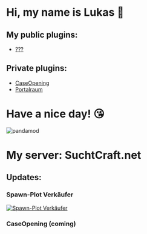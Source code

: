 # Hi, my name is Lukas 👋
## My public plugins:

- [???](https://github.com/PandaMod/#v0.1-BETA)

## Private plugins:

- [CaseOpening](https://github.com/PandaMod/CaseOpening/#v0.1-BETA)
- [Portalraum](https://github.com/PandaMod/Portalraum/#v0.1-BETA)

# Have a nice day! 😘

![pandamod](http://suchtcraft.net/pandamod/logo.png)

# My server: SuchtCraft.net
## Updates:

### Spawn-Plot Verkäufer
[![Spawn-Plot Verkäufer](http://pandamod.net/github/img/Spawn-Plot-Verk%C3%A4ufer.png)](https://www.youtube.com/watch?v=FO0lOSSWRIQ "Spawn-Plot Verkäufer")

### CaseOpening (coming)
